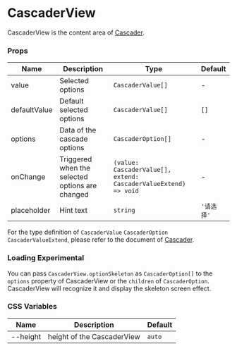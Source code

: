 # CascaderView

CascaderView is the content area of [Cascader](./cascader).

<code src="./demos/demo1.tsx"></code>

### Props

| Name         | Description                                     | Type                                                            | Default    |
| ------------ | ----------------------------------------------- | --------------------------------------------------------------- | ---------- |
| value        | Selected options                                | `CascaderValue[]`                                               | -          |
| defaultValue | Default selected options                        | `CascaderValue[]`                                               | `[]`       |
| options      | Data of the cascade options                     | `CascaderOption[]`                                              | -          |
| onChange     | Triggered when the selected options are changed | `(value: CascaderValue[], extend: CascaderValueExtend) => void` | -          |
| placeholder  | Hint text                                       | `string`                                                        | `'请选择'` |

For the type definition of `CascaderValue` `CascaderOption` `CascaderValueExtend`, please refer to the document of [Cascader](./cascader#api).

### Loading <Badge>Experimental</Badge>

You can pass `CascaderView.optionSkeleton` as `CascaderOption[]` to the `options` property of CascaderView or the `children` of `CascaderOption`. CascaderView will recognize it and display the skeleton screen effect.

### CSS Variables

| Name     | Description                | Default |
| -------- | -------------------------- | ------- |
| --height | height of the CascaderView | `auto`  |
